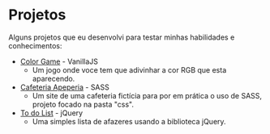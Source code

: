 # Projetos

Alguns projetos que eu desenvolvi para testar minhas habilidades e conhecimentos:

- [Color Game](https://guilhermerabelo.github.io/Projetos/ColorGame/colorGame.html) - VanillaJS
    - Um jogo onde voce tem que adivinhar a cor RGB que esta aparecendo.
- [Cafeteria Apeperia](https://guilhermerabelo.github.io/Projetos/Apeperia/index.html) - SASS
    - Um site de uma cafeteria fictícia para por em prática o uso de SASS, projeto focado na pasta "css".
- [To do List](https://guilhermerabelo.github.io/Projetos/Todo/Todo.html) - jQuery
    - Uma simples lista de afazeres usando a biblioteca jQuery.